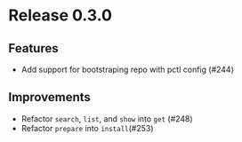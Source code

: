 # Release 0.3.0
## Features

- Add support for bootstraping repo with pctl config (#244)

## Improvements

- Refactor `search`, `list`, and `show` into `get` (#248)
- Refactor `prepare` into `install`(#253)

